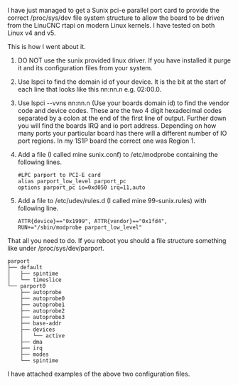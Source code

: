 I have just managed to get a Sunix pci-e parallel port card to provide the correct /proc/sys/dev file system structure to allow the board to be driven from the LinuCNC rtapi on modern Linux kernels. I have tested on both Linux v4 and v5.

This is how I went about it.

1. DO NOT use the sunix provided linux driver. If you have installed it purge it and its configuration files from your system.

2. Use lspci to find the domain id of your device. It is the bit at the start of each line that looks like this nn:nn.n e.g. 02:00.0.

3. Use lspci --vvns nn:nn.n  (Use your boards domain id) to find the vendor code and device codes. These are the two 4 digit hexadecimal codes separated by a colon at the end of the first line of output. Further down you will find the boards IRQ and io port address. Depending on  how many ports your particular board has there will a different number of IO port regions. In my 1S1P board the correct one was Region 1.

4. Add a file (I called mine sunix.conf) to /etc/modprobe containing the following lines.

   ```
   #LPC parport to PCI-E card
   alias parport_low_level parport_pc
   options parport_pc io=0xd050 irq=11,auto
   ```

5. Add a file to /etc/udev/rules.d (I called mine 99-sunix.rules) with following line. 

   ```
   ATTR{device}=="0x1999", ATTR{vendor}=="0x1fd4", RUN+="/sbin/modprobe parport_low_level"
   ```

That all you need to do. If you reboot you should a file structure something like under /proc/sys/dev/parport.

```
parport
├── default
│   ├── spintime
│   └── timeslice
└── parport0
    ├── autoprobe
    ├── autoprobe0
    ├── autoprobe1
    ├── autoprobe2
    ├── autoprobe3
    ├── base-addr
    ├── devices
    │   └── active
    ├── dma
    ├── irq
    ├── modes
    └── spintime

```

I have attached examples of the above two configuration files.
